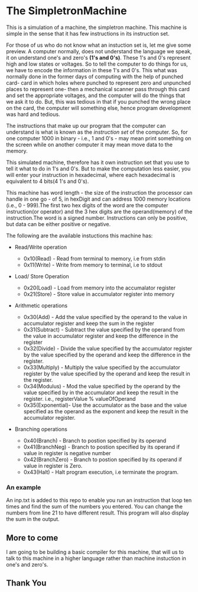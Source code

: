 # The SimpletronMachine

This is a simulation of a machine, the simpletron machine. This machine is simple in the sense that it has few instructions in its instruction set. 

For those of us who do not know what an instuction set is, let me give some preview. A computer normally, does not understand the language we speak, it on understand one's and zero's **(1's and 0's)**. These 1's and 0's represent high and low states or voltages. So to tell the computer to do things for us, we have to encode the information in these 1's and 0's. This what was normally done in the former days of computing with the help of punched card- card in which holes where punched to represent zero and unpunched places to represent one- then a mechanical scanner pass through this card and set the appropriate voltages, and the computer will do the things that we ask it to do. But, this was tedious in that if you punched the wrong place on the card, the computer will something else, hence program development was hard and tedious.

    
The instructions that make up our program that the computer can understand is what is known as the *instruction set* of the computer.  So, for one computer 1000 in binary - i.e., 1 and 0's - may mean print something on the screen while on another computer it may mean move data to the memory.

This simulated machine, therefore has it own instruction set that you use to tell it what to do in 1's and 0's. But to make the computation less easier, you will enter your instruction in hexadecimal, where each hexadecimal is equivalent to 4 bits(4 1's and 0's).

This machine has word length - the size of the instruction the processor can handle in one go - of 5, in hexDigit and can address 1000 memory locations (i.e., 0 - 999).The first two hex digits of the word are the computer instruction(or operator) and the 3 hex digits are the operand(memory) of the instruction.The word is a signed number. Instructions can only be positive, but data can be either positive or negative.
 
The following are the available instuctions this machine has:
  - Read/Write operation
    - 0x10(Read)  - Read from terminal to memory, i.e from stdin
    - 0x11(Write) - Write from memory to terminal, i.e to stdout
  - Load/ Store Operation
    - 0x20(Load)  - Load from memory into the accumalator register
    - 0x21(Store) - Store value in accumulator register into memory
 - Arithmetic operations
    - 0x30(Add)      - Add the value specified by the operand to the value in accumulator register and keep the sum in the register
    - 0x31(Subtract) - Subtract the value specified by the operand from the value in accumulator register and keep the difference in the register
    - 0x32(Divide)   - Divide the value specified by the accumulator register by the value specified by the operand and keep the difference in the register.
    - 0x33(Multiply) - Multiply the value specified by the accumulator register by the value specified by the operand and keep the result in the register.
    - 0x34(Modulus) -  Mod the value specified by the operand by the value specified by in the accumulator and keep the result in the register. i.e., registerValue % valueOfOperand
    - 0x35(Exponential)- Use the accumulator as the base and the value specified as the operand as the exponent and keep the result in the accumulator register.
 
 - Branching operations
    - 0x40(Branch)      - Branch to postion specified by its operand
    - 0x41(BranchNeg)   - Branch to postion specified by its operand if value in register is negative number
    - 0x42(BranchZero)  - Branch to postion specified by its operand if value in register is Zero.
    - 0x43(Halt)        - Halt program execution, i.e terminate the program.

### An example
An inp.txt is added to this repo to enable you run an instruction that loop ten times and find the sum of the numbers you entered. You can change the numbers from line 21 to have different result. This program will also display the sum in the output.
## More to come
I am going to be building a basic compiler for this machine, that will us to talk to this machine in a higher language rather than machine instuction in one's and zero's. 

## Thank You